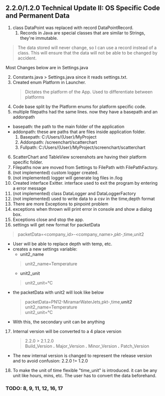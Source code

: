 ## 2.2.0/1.2.0 Technical Update II: OS Specific Code and Permanent Data

1. class DataPoint was replaced with record DataPointRecord.
    1. Records in Java are special classes that are similar to Strings, they're immutable.

> The data stored will never change, so I can use a record
> instead of a class. This will ensure that the data will
> not be able to be changed by accident.

Most Changes below are in Settings.java

2. Constants.java > Settings.java since it reads settings.txt.
3. Created enum Platform in Launcher.
   > Dictates the platform of the App. Used to differentiate between platforms
4. Code base split by the Platform enums for platform specific code.
5. multiple filepaths had the same lines. now they have a basepath and an addonpath

- basepath: the path to the main folder of the application
- addonpath: these are paths that are files inside application folder.
    1. Basepath: C:/Users/{User}/MyProject<br>
    2. Addonpath: /screenchart/scatterchart<br>
    3. Fullpath: C:/Users/{User}/MyProject/screenchart/scatterchart

6. ScatterChart and TableView screenshots are having their platform specific folder.
7. Filepaths now are moved from Settings to FilePath with FilePathFactory.
8. (not implemented) custom logger created.
9. (not implemented) logger will generate log files in /log
10. Created interface Exitter. interface used to exit the program by entering a error message
11. (not implemented) class DataLogger and DataLoggerFactory
12. (not implemented) used to write data to a csv in the time,depth format
13. There are more Exceptions to pinpoint problem
14. exceptions when thrown will print error in console and show a dialog box.
15. Exceptions close and stop the app.
16. settings will get new format for packetData

> packetData=<company_id>-<company_name>,pkt-,time,unit2

- User will be able to replace depth with temp, etc.
- creates a new settings variable:
    - unit2_name
  > unit2_name=Temperature
    - unit2_unit
  > unit2_unit=°C
- the packetData with unit2 will look like below
  > packetData=PN12-MiramarWaterJets,pkt-,time,**_unit2_**<br>
  unit2_name=Temperature<br>
  unit2_unit=°C
- With this, the secondary unit can be anything

17. Internal version will be converted to a 4 place version
    > 2.2.0 > 2.1.2.0<br>
    Build_Version **_._** Major_Version **_._** Minor_Version **_._** Patch_Version

- The new internal version is changed to represent the release version
  and to avoid confusion: 2.2.0 != 1.2.0

18. To make the unit of time flexible "time_unit" is introduced. it can be any unit like hours, mins, etc. The user has
    to convert the data beforehand.

### TODO: 8, 9, 11, 12, 16, 17
